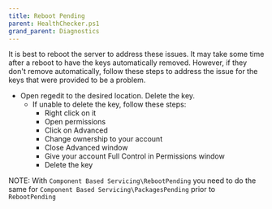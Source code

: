 ```yaml
---
title: Reboot Pending
parent: HealthChecker.ps1
grand_parent: Diagnostics
---
```


It is best to reboot the server to address these issues. It may take some time after a reboot to have the keys automatically removed. However, if they don't remove automatically, follow these steps to address the issue for the keys that were provided to be a problem.

-  Open regedit to the desired location. Delete the key.
   - If unable to delete the key, follow these steps:
      - Right click on it
      - Open permissions
      - Click on Advanced
      - Change ownership to your account
      - Close Advanced window
      - Give your account Full Control in Permissions window
      - Delete the key

NOTE: With `Component Based Servicing\RebootPending` you need to do the same for `Component Based Servicing\PackagesPending` prior to `RebootPending`
